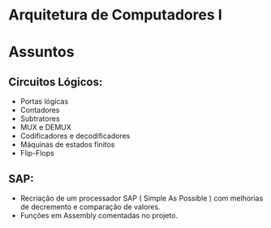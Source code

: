 # Arquitetura de Computadores I 
# Assuntos
## Circuitos Lógicos:
- Portas lógicas
- Contadores
- Subtratores
- MUX e DEMUX
- Codificadores e decodificadores
- Máquinas de estados finitos
- Flip-Flops

## SAP:
- Recriação de um processador SAP ( Simple As Possible ) com melhorias de decremento e comparação de valores.
- Funções em Assembly comentadas no projeto.
